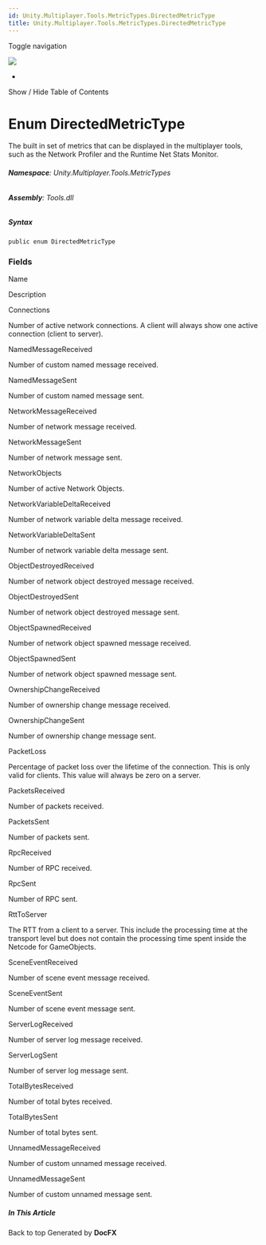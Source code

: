 ```yaml
---
id: Unity.Multiplayer.Tools.MetricTypes.DirectedMetricType
title: Unity.Multiplayer.Tools.MetricTypes.DirectedMetricType
---
```


<div id="wrapper">

<div>

<div class="container">

<div class="navbar-header">

Toggle navigation

<img src="../logo.svg" id="logo" class="svg" />

</div>

<div id="navbar" class="collapse navbar-collapse">

<div class="form-group">

</div>

</div>

</div>

<div class="subnav navbar navbar-default">

<div id="breadcrumb" class="container hide-when-search">

-   

</div>

</div>

</div>

<div class="container body-content hide-when-search" role="main">

<div class="sidenav hide-when-search">

Show / Hide Table of Contents

<div id="sidetoggle" class="sidetoggle collapse">

<div id="sidetoc">

</div>

</div>

</div>

<div class="article row grid-right">

<div class="col-md-10">

# Enum DirectedMetricType

<div class="markdown level0 summary">

The built in set of metrics that can be displayed in the multiplayer
tools, such as the Network Profiler and the Runtime Net Stats Monitor.

</div>

<div class="markdown level0 conceptual">

</div>

###### **Namespace**: Unity.Multiplayer.Tools.MetricTypes

###### **Assembly**: Tools.dll

##### Syntax

<div class="codewrapper">

``` lang-csharp
public enum DirectedMetricType
```

</div>

### Fields

Name

</div>

</div>

</div>

</div>

Description

Connections

Number of active network connections. A client will always show one
active connection (client to server).

NamedMessageReceived

Number of custom named message received.

NamedMessageSent

Number of custom named message sent.

NetworkMessageReceived

Number of network message received.

NetworkMessageSent

Number of network message sent.

NetworkObjects

Number of active Network Objects.

NetworkVariableDeltaReceived

Number of network variable delta message received.

NetworkVariableDeltaSent

Number of network variable delta message sent.

ObjectDestroyedReceived

Number of network object destroyed message received.

ObjectDestroyedSent

Number of network object destroyed message sent.

ObjectSpawnedReceived

Number of network object spawned message received.

ObjectSpawnedSent

Number of network object spawned message sent.

OwnershipChangeReceived

Number of ownership change message received.

OwnershipChangeSent

Number of ownership change message sent.

PacketLoss

Percentage of packet loss over the lifetime of the connection. This is
only valid for clients. This value will always be zero on a server.

PacketsReceived

Number of packets received.

PacketsSent

Number of packets sent.

RpcReceived

Number of RPC received.

RpcSent

Number of RPC sent.

RttToServer

The RTT from a client to a server. This include the processing time at
the transport level but does not contain the processing time spent
inside the Netcode for GameObjects.

SceneEventReceived

Number of scene event message received.

SceneEventSent

Number of scene event message sent.

ServerLogReceived

Number of server log message received.

ServerLogSent

Number of server log message sent.

TotalBytesReceived

Number of total bytes received.

TotalBytesSent

Number of total bytes sent.

UnnamedMessageReceived

Number of custom unnamed message received.

UnnamedMessageSent

Number of custom unnamed message sent.

<div class="hidden-sm col-md-2" role="complementary">

<div class="sideaffix">

<div class="contribution">

</div>

##### In This Article

<div>

</div>

</div>

</div>

<div class="grad-bottom">

</div>

<div class="footer">

<div class="container">

Back to top Generated by **DocFX**

</div>

</div>
